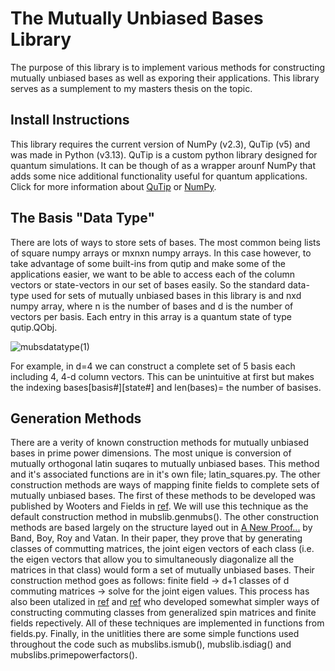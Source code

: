 # The Mutually Unbiased Bases Library
The purpose of this library is to implement various methods for constructing mutually unbiased bases as well as exporing their applications. This library serves as a sumplement to my masters thesis on the topic.

## Install Instructions
This library requires the current version of NumPy (v2.3), QuTip (v5) and was made in Python (v3.13). QuTip is a custom python library designed for quantum simulations. It can be though of as a wrapper arounf NumPy that adds some nice additional functionality useful for quantum applications. Click for more information about [QuTip](https://qutip.org/) or [NumPy](https://numpy.org/doc/stable/user/whatisnumpy.html).


## The Basis "Data Type"
There are lots of ways to store sets of bases. The most common being lists of square numpy arrays or mxnxn numpy arrays. In this case however, to take advantage of some built-ins from qutip and make some of the applications easier, we want to be able to access each of the column vectors or state-vectors in our set of bases easily. So the standard data-type used for sets of mutually unbiased bases in this library is and nxd numpy array, where n is the number of bases and d is the number of vectors per basis. Each entry in this array is a quantum state of type qutip.QObj.

![mubsdatatype(1)](https://github.com/user-attachments/assets/4f4b17f3-6fce-4081-b9af-74f6fb08f5cc)


For example, in d=4 we can construct a complete set of 5 basis each including 4, 4-d column vectors. This can be unintuitive at first but makes the indexing bases[basis#][state#] and len(bases)= the number of basises.

## Generation Methods
There are a verity of known construction methods for mutually unbiased bases in prime power dimensions. The most unique is conversion of mutually orthogonal latin suqares to mutually unbiased bases. This method and it's associated functions are in it's own file; latin_squares.py. The other construction methods are ways of mapping finite fields to complete sets of mutually unbiased bases. The first of these methods to be developed was published by Wooters and Fields in [ref](). We will use this technique as the default construction method in mubslib.genmubs(). The other construction methods are based largely on the structure layed out in [A New Proof...]() by Band, Boy, Roy and Vatan. In their paper, they prove that by generating classes of commutting matrices, the joint eigen vectors of each class (i.e. the eigen vectors that allow you to simultaneously diagonalize all the matrices in that class) would form a set of mutually unbiased bases. Their construction method goes as follows: finite field -> d+1 classes of d commuting matrices -> solve for the joint eigen values. This process has also been utalized in [ref]() and [ref]() who developed somewhat simpler ways of constructing commuting classes from generalized spin matrices and finite fields repectively. All of these techniques are implemented in functions from fields.py. Finally, in the unitlities there are some simple functions used throughout the code such as mubslibs.ismub(), mubslib.isdiag() and mubslibs.primepowerfactors().
